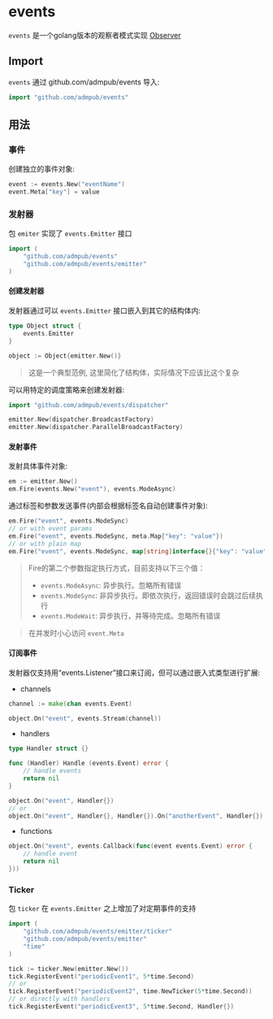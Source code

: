 events
===========

`events` 是一个golang版本的观察者模式实现 [Observer](https://en.wikipedia.org/wiki/Observer_pattern)

Import
------

`events` 通过 github.com/admpub/events 导入:
```go
import "github.com/admpub/events"
```

用法
-----

### 事件

创建独立的事件对象:
```go
event := events.New("eventName")
event.Meta["key"] = value
```

### 发射器

包 `emiter` 实现了 `events.Emitter` 接口
```go
import (
	"github.com/admpub/events"
	"github.com/admpub/events/emitter"
)
```

#### 创建发射器

发射器通过可以 `events.Emitter` 接口嵌入到其它的结构体内:
```go
type Object struct {
	events.Emitter
}

object := Object{emitter.New()}
```
> 这是一个典型范例,
> 这里简化了结构体，实际情况下应该比这个复杂

可以用特定的调度策略来创建发射器:
```go
import "github.com/admpub/events/dispatcher"
```

``` go
emitter.New(dispatcher.BroadcastFactory)
emitter.New(dispatcher.ParallelBroadcastFactory)
```

#### 发射事件

发射具体事件对象:

```go
em := emitter.New()
em.Fire(events.New("event"), events.ModeAsync)
```

通过标签和参数发送事件(内部会根据标签名自动创建事件对象):
```go
em.Fire("event", events.ModeSync)
// or with event params
em.Fire("event", events.ModeSync, meta.Map{"key": "value"})
// or with plain map
em.Fire("event", events.ModeSync, map[string]interface{}{"key": "value"})
````
> Fire的第二个参数指定执行方式，目前支持以下三个值：
> - `events.ModeAsync`: 异步执行。忽略所有错误
> - `events.ModeSync`: 非异步执行。即依次执行，返回错误时会跳过后续执行
> - `events.ModeWait`: 异步执行，并等待完成。忽略所有错误

> 在并发时小心访问 `event.Meta`

#### 订阅事件

发射器仅支持用“events.Listener”接口来订阅，但可以通过嵌入式类型进行扩展:

* channels
```go
channel := make(chan events.Event)

object.On("event", events.Stream(channel))
```
* handlers
```go
type Handler struct {}

func (Handler) Handle (events.Event) error {
	// handle events
	return nil
}

object.On("event", Handler{})
// or
object.On("event", Handler{}, Handler{}).On("anotherEvent", Handler{})
```
* functions
```go
object.On("event", events.Callback(func(event events.Event) error {
	// handle event
	return nil
}))
```

### Ticker
包 `ticker` 在 `events.Emitter` 之上增加了对定期事件的支持

```go
import (
	"github.com/admpub/events/emitter/ticker"
	"github.com/admpub/events/emitter"
	"time"
)
```

```go
tick := ticker.New(emitter.New())
tick.RegisterEvent("periodicEvent1", 5*time.Second)
// or
tick.RegisterEvent("periodicEvent2", time.NewTicker(5*time.Second))
// or directly with handlers
tick.RegisterEvent("periodicEvent3", 5*time.Second, Handler{})
```
